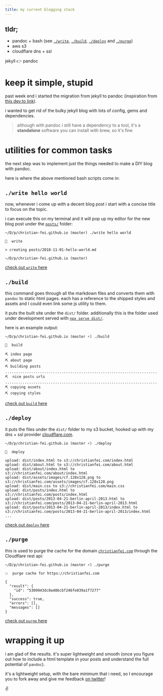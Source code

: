 ```yaml
---
title: my current blogging stack
---
```


## tldr;

- pandoc + bash (see [`./write`](https://github.com/christian-fei/christian-fei.github.io/blob/master/write), [`./build`](https://github.com/christian-fei/christian-fei.github.io/blob/master/build), [`./deploy`](https://github.com/christian-fei/christian-fei.github.io/blob/master/deploy) and [`./purge`](https://github.com/christian-fei/christian-fei.github.io/blob/master/purge))
- aws s3
- cloudflare dns + ssl

jekyll 👉 pandoc


# keep it simple, stupid

past week end i started the migration from jekyll to pandoc (inspiration from [this dev.to link](https://dev.to/gypsydave5/write-and-deploy-a-super-fast-web-site-in-30-seconds-with-no-framework-4lab)).

i wanted to get rid of the bulky jekyll blog with lots of config, gems and dependencies.

> although with pandoc i still have a dependency to a tool, it's a **standalone** software you can install with brew, so it's fine

# utilities for common tasks

the next step was to implement just the things needed to make a DIY blog with pandoc.

here is where the above mentioned bash scripts come in:

## `./write hello world`

now, whenever i come up with a decent blog post i start with a concise title to focus on the topic.

i can execute this on my terminal and it will pop up my editor for the new blog post under the [`posts/`](https://github.com/christian-fei/christian-fei.github.io/tree/master/posts) folder:

```
~/D/p/christian-fei.github.io (master) ./write hello world

📝  write

> creating posts/2018-11-01-hello-world.md

~/D/p/christian-fei.github.io (master)
```

[check out `write` here](https://github.com/christian-fei/christian-fei.github.io/tree/master/write)

## `./build`

this command goes through all the markdown files and converts them with `pandoc` to static html pages.
each has a reference to the shipped styles and assets and I could even link some js utility to them.

it puts the built site under the `dist/` folder. additionally this is the folder used under development served with [`npx serve dist/`](https://www.npmjs.com/package/serve).

here is an example output:

```
~/D/p/christian-fei.github.io (master ⚡) ./build

💯  build

⛏ index page
⛏ about page
⛏ building posts
..............................................................................
⛏  nice posts urls
..............................................................................
⛏ copying assets
⛏ copying styles
```

[check out `build` here](https://github.com/christian-fei/christian-fei.github.io/tree/master/build)

## `./deploy`

it puts the files under the `dist/` folder to my s3 bucket, hooked up with my dns + ssl provider [cloudflare.com](https://cloudflare.com).

```
~/D/p/christian-fei.github.io (master ⚡) ./deploy

🚀  deploy

upload: dist/index.html to s3://christianfei.com/index.html
upload: dist/about.html to s3://christianfei.com/about.html
upload: dist/about/index.html to s3://christianfei.com/about/index.html
upload: dist/assets/images/cf.128x128.png to s3://christianfei.com/assets/images/cf.128x128.png
upload: dist/main.css to s3://christianfei.com/main.css
upload: dist/posts/index.html to s3://christianfei.com/posts/index.html
upload: dist/posts/2013-04-21-berlin-april-2013.html to s3://christianfei.com/posts/2013-04-21-berlin-april-2013.html
upload: dist/posts/2013-04-21-berlin-april-2013/index.html to s3://christianfei.com/posts/2013-04-21-berlin-april-2013/index.html
...
```

[check out `deploy` here](https://github.com/christian-fei/christian-fei.github.io/tree/master/deploy)

## `./purge`

this is used to purge the cache for the domain [`christianfei.com`](https://christianfei.com) through the Cloudflare rest api:

```
~/D/p/christian-fei.github.io (master ⚡) ./purge

💥  purge cache for https://christianfei.com

{
  "result": {
    "id": "5309943dc0a486cbf246fe039a1f7277"
  },
  "success": true,
  "errors": [],
  "messages": []
}
```

[check out `purge` here](https://github.com/christian-fei/christian-fei.github.io/tree/master/purge)

# wrapping it up

i am glad of the results. it's super lightweight and smooth (once you figure out how to include a html template in your posts and understand the full potential of `pandoc`).

it's a lightweight setup, with the bare minimum that i need, so I encourage you to fork away and give me feedback [on twitter](https://twitter.com/christian_fei)!

✌️
